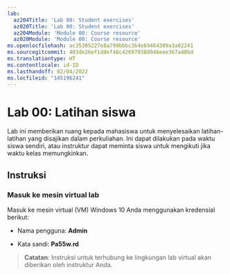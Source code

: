 ```yaml
---
lab:
  az204Title: 'Lab 00: Student exercises'
  az020Title: 'Lab 00: Student exercises'
  az204Module: 'Module 00: Course resource'
  az020Module: 'Module 00: Course resource'
ms.openlocfilehash: ac35305227e8a799bbbc3b4e69464309a3a02241
ms.sourcegitcommit: 403de26ef1ddef48c42697038994beee367a48bd
ms.translationtype: HT
ms.contentlocale: id-ID
ms.lasthandoff: 02/04/2022
ms.locfileid: "145196241"
---
```

# <a name="lab-00-student-exercises"></a>Lab 00: Latihan siswa

Lab ini memberikan ruang kepada mahasiswa untuk menyelesaikan latihan-latihan yang disajikan dalam perkuliahan. Ini dapat dilakukan pada waktu siswa sendiri, atau instruktur dapat meminta siswa untuk mengikuti jika waktu kelas memungkinkan.

## <a name="instructions"></a>Instruksi

### <a name="sign-in-to-the-lab-virtual-machine"></a>Masuk ke mesin virtual lab

Masuk ke mesin virtual (VM) Windows 10 Anda menggunakan kredensial berikut:

* Nama pengguna: **Admin**

* Kata sandi: **Pa55w.rd**

> **Catatan**: Instruksi untuk terhubung ke lingkungan lab virtual akan diberikan oleh instruktur Anda.
